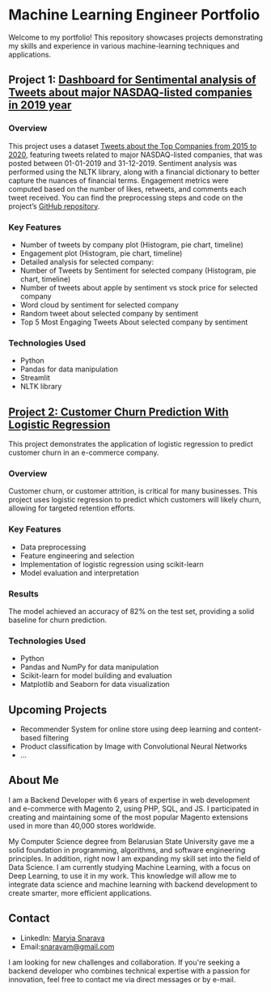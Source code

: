 # Machine Learning Engineer Portfolio

Welcome to my portfolio! This repository showcases projects demonstrating my skills and experience in various machine-learning techniques and applications.

## Project 1: [Dashboard for Sentimental analysis of Tweets about major NASDAQ-listed companies in 2019 year](https://github.com/maria-snarava/portfolio-ml/blob/main/Dashboard)

### Overview

This project uses a dataset [Tweets about the Top Companies from 2015 to 2020](https://www.kaggle.com/datasets/omermetinn/tweets-about-the-top-companies-from-2015-to-2020/data), featuring tweets related to major NASDAQ-listed companies, that was posted between 01-01-2019 and 31-12-2019. Sentiment analysis was performed using the NLTK library, along with a financial dictionary to better capture the nuances of financial terms. Engagement metrics were computed based on the number of likes, retweets, and comments each tweet received. You can find the preprocessing steps and code on the project’s [GitHub repository](https://github.com/maria-snarava/portfolio-ml).

### Key Features
- Number of tweets by company plot (Histogram, pie chart, timeline)
- Engagement plot (Histogram, pie chart, timeline)
- Detailed analysis for selected company:
- Number of Tweets by Sentiment for selected company (Histogram, pie chart, timeline)
- Number of tweets about apple by sentiment vs stock price for selected company
- Word cloud by sentiment for selected company
- Random tweet about selected company by sentiment
- Top 5 Most Engaging Tweets About selected company by sentiment

### Technologies Used
- Python
- Pandas for data manipulation
- Streamlit
-  NLTK library

## [Project 2: Customer Churn Prediction With Logistic Regression](https://github.com/maria-snarava/portfolio-ml/blob/main/CustomerChurnPrediction.ipynb)

This project demonstrates the application of logistic regression to predict customer churn in an e-commerce company.

### Overview
Customer churn, or customer attrition, is critical for many businesses. This project uses logistic regression to predict which customers will likely churn, allowing for targeted retention efforts.

### Key Features
- Data preprocessing 
- Feature engineering and selection
- Implementation of logistic regression using scikit-learn
- Model evaluation and interpretation

### Results
The model achieved an accuracy of 82% on the test set, providing a solid baseline for churn prediction.

### Technologies Used
- Python
- Pandas and NumPy for data manipulation
- Scikit-learn for model building and evaluation
- Matplotlib and Seaborn for data visualization

## Upcoming Projects
- Recommender System for online store using deep learning and content-based filtering
- Product classification by Image with Convolutional Neural Networks
- ...


## About Me
I am a Backend Developer with 6 years of expertise in web development and  e-commerce with Magento 2, using PHP, SQL, and JS. I participated in creating and maintaining some of the most popular Magento extensions used in more than 40,000 stores worldwide.

My Computer Science degree from Belarusian State University gave me a solid foundation in programming, algorithms, and software engineering principles. In addition, right now I am expanding my skill set into the field of Data Science. I am currently studying Machine Learning, with a focus on Deep Learning, to use it in my work. This knowledge will allow me to integrate data science and machine learning with backend development to create smarter, more efficient applications.

## Contact
- LinkedIn: [Maryia Snarava](https://www.linkedin.com/in/maryia-snarava/)
- Email:snaravam@gmail.com

I am looking for new challenges and collaboration. If you're seeking a backend developer who combines technical expertise with a passion for innovation, feel free to contact me via direct messages or by e-mail.

